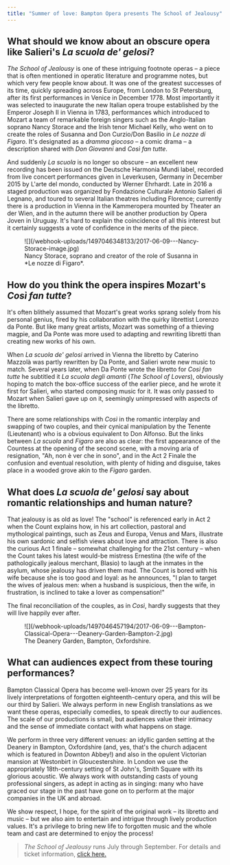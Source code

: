 ```yaml
---
title: "Summer of love: Bampton Opera presents The School of Jealousy"
---
```


## What should we know about an obscure opera like Salieri's *La scuola de' gelosi*?

*The School of Jealousy* is one of these intriguing footnote operas – a piece that is often mentioned in operatic literature and programme notes, but which very few people know about.  It was one of the greatest successes of its time, quickly spreading across Europe, from London to St Petersburg, after its first performances in Venice in December 1778.  Most importantly it was selected to inaugurate the new Italian opera troupe established by the Emperor Joseph II in Vienna in 1783, performances which introduced to Mozart a team of remarkable foreign singers such as the Anglo-Italian soprano Nancy Storace and the Irish tenor Michael Kelly, who went on to create the roles of Susanna and Don Curzio/Don Basilio in *Le nozze di Figaro*.  It's designated as a *dramma giocoso* – a comic drama – a description shared with *Don Giovanni* and *Così fan tutte*.  

And suddenly *La scuola* is no longer so obscure – an excellent new recording has been issued on the Deutsche Harmonia Mundi label, recorded from live concert performances given in Leverkusen, Germany in December 2015 by L'arte del mondo, conducted by Werner Ehrhardt.  Late in 2016 a staged production was organized by Fondazione Culturale Antonio Salieri di Legnano, and toured to several Italian theatres including Florence; currently there is a production in Vienna in the Kammeropera mounted by Theater an der Wien, and in the autumn there will be another production by Opera Joven in Uruguay.  It's hard to explain the coincidence of all this interest but it certainly suggests a vote of confidence in the merits of the piece.

<figure data-type="image">
![](/webhook-uploads/1497046348133/2017-06-09---Nancy-Storace-image.jpg)
<figcaption>Nancy Storace, soprano and creator of the role of Susanna in *Le nozze di Figaro*.</figcaption>
</figure>

## How do you think the opera inspires Mozart's *Così fan tutte*?

It's often blithely assumed that Mozart's great works sprang solely from his personal genius, fired by his collaboration with the quirky librettist Lorenzo da Ponte.  But like many great artists, Mozart was something of a thieving magpie, and Da Ponte was more used to adapting and rewriting libretti than creating new works of his own.  

When *La scuola de' gelosi* arrived in Vienna the libretto by Caterino Mazzolà was partly rewritten by Da Ponte, and Salieri wrote new music to match.  Several years later, when Da Ponte wrote the libretto for *Così fan tutte* he subtitled it *La scuola degli amanti* (*The School of Lovers*), obviously hoping to match the box-office success of the earlier piece, and he wrote it first for Salieri, who started composing music for it.  It was only passed to Mozart when Salieri gave up on it, seemingly unimpressed with aspects of the libretto.  

There are some relationships with *Così* in the romantic interplay and swapping of two couples, and their cynical manipulation by the Tenente (Lieutenant) who is a obvious equivalent to Don Alfonso.  But the links between *La scuola* and *Figaro* are also as clear:  the first appearance of the Countess at the opening of the second scene, with a moving aria of resignation, "Ah, non è ver che in sono", and in the Act 2 Finale the confusion and eventual resolution, with plenty of hiding and disguise, takes place in a wooded grove akin to the *Figaro* garden.

## What does *La scuola de' gelosi* say about romantic relationships and human nature?

That jealousy is as old as love!  The "school" is referenced early in Act 2 when the Count explains how, in his art collection, pastoral and mythological paintings, such as Zeus and Europa, Venus and Mars, illustrate his own sardonic and selfish views about love and attraction.  There is also the curious Act 1 finale – somewhat challenging for the 21st century – when the Count takes his latest would-be mistress Ernestina (the wife of the pathologically jealous merchant, Blasio) to laugh at the inmates in the asylum, whose jealousy has driven them mad.  The Count is bored with his wife because she is too good and loyal: as he announces,  "I plan to target the wives of jealous men: when a husband is suspicious, then the wife, in frustration, is inclined to take a lover as compensation!"  

The final reconciliation of the couples, as in *Così*, hardly suggests that they will live happily ever after.

<figure data-type="image">
![](/webhook-uploads/1497046457194/2017-06-09---Bampton-Classical-Opera---Deanery-Garden-Bampton-2.jpg)
<figcaption>The Deanery Garden, Bampton, Oxfordshire.</figcaption>
</figure>

## What can audiences expect from these touring performances?

Bampton Classical Opera has become well-known over 25 years for its lively interpretations of forgotten eighteenth-century opera, and this will be our third by Salieri.  We always perform in new English translations as we want these operas, especially comedies, to speak directly to our audiences.  The scale of our productions is small, but audiences value their intimacy and the sense of immediate contact with what happens on stage.  

We perform in three very different venues: an idyllic garden setting at the Deanery in Bampton, Oxfordshire (and, yes, that's the church adjacent which is featured in Downton Abbey!) and also in the opulent Victorian mansion at Westonbirt in Gloucestershire.  In London we use the appropriately 18th-century setting of St John's, Smith Square with its glorious acoustic.  We always work with outstanding casts of young professional singers, as adept in acting as in singing: many who have graced our stage in the past have gone on to perform at the major companies in the UK and abroad.  

We show respect, I hope, for the spirit of the original work – its libretto and music – but we also aim to entertain and intrigue through lively production values.  It's a privilege to bring new life to forgotten music and the whole team and cast are determined to enjoy the process!

>*The School of Jealousy* runs July through September. For details and ticket information, [click here.](http://www.bamptonopera.org/events.htm)
